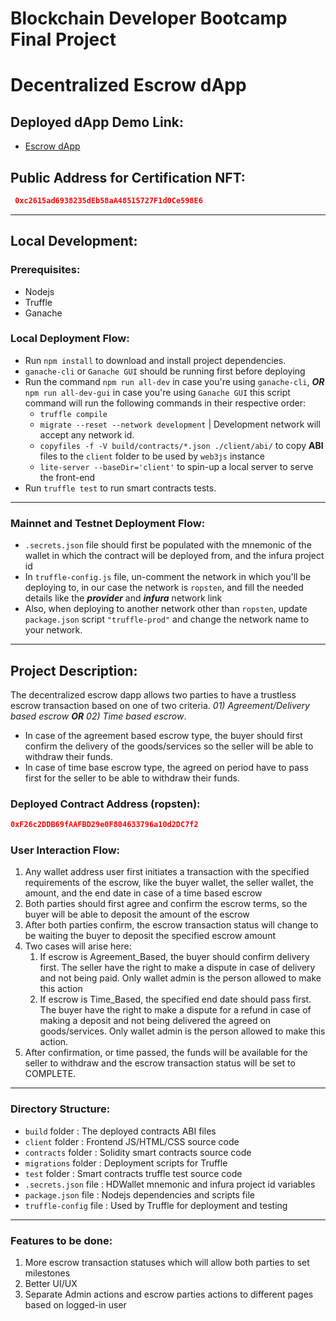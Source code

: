 # Blockchain Developer Bootcamp Final Project

# Decentralized Escrow dApp


## Deployed dApp Demo Link:
* [Escrow dApp](https://escrowdapp.vercel.app/)  


## Public Address for Certification NFT:
```json
 0xc2615ad6938235dEb58aA48515727F1d0Ce598E6 
 ```

--- 

## Local Development:

### Prerequisites: 
* Nodejs
* Truffle
* Ganache

### Local Deployment Flow: 

*   Run ```npm install``` to download and install project dependencies.
*   ```ganache-cli``` or ```Ganache GUI``` should be running first before deploying
*   Run the command ```npm run all-dev``` in case you're using ```ganache-cli```, ***OR***  ```npm run all-dev-gui``` in case you're using ```Ganache GUI``` this script command will run the following commands in their respective order:
       * ```truffle compile```
       * ```migrate --reset --network development``` | Development network will accept any network id.
       * ```copyfiles -f -V build/contracts/*.json ./client/abi/``` to copy **ABI** files to the ```client``` folder to be used by `web3js` instance
       * ```lite-server --baseDir='client'``` to spin-up a local server to serve the front-end
* Run ```truffle test``` to run smart contracts tests.
---
### Mainnet and Testnet Deployment Flow: 

* ```.secrets.json``` file should first be populated with the mnemonic of the wallet in which the contract will be deployed from, and the infura project id
* In ```truffle-config.js``` file, un-comment the network in which you'll be deploying to, in our case the network is `ropsten`, and fill the needed details like the ***provider*** and ***infura*** network link
* Also, when deploying to another network other than `ropsten`, update `package.json` script `"truffle-prod"` and change the network name to your network.

---
## Project Description: 
The decentralized escrow dapp allows two parties to have a trustless escrow transaction based on one of two criteria. *01) Agreement/Delivery based escrow* ***OR*** *02) Time based escrow*. 
- In case of the agreement based escrow type, the buyer should first confirm the delivery of the goods/services so the seller will be able to withdraw their funds.
- In case of time base escrow type, the agreed on period have to pass first for the seller to be able to withdraw their funds.
  
### Deployed Contract Address (ropsten):
```json
0xF26c2DDB69fAAFBD29e0F804633796a10d2DC7f2
```

### User Interaction Flow: 

1. Any wallet address user first initiates a transaction with the specified requirements of the escrow, like the buyer wallet, the seller wallet, the amount, and the end date in case of a time based escrow
2. Both parties should first agree and confirm the escrow terms, so the buyer will be able to deposit the amount of the escrow
3. After both parties confirm, the escrow transaction status will change to be waiting the buyer to deposit the specified escrow amount
4. Two cases will arise here:
   1. If escrow is Agreement_Based, the buyer should confirm delivery first. The seller have the right to make a dispute in case of delivery and not being paid. Only wallet admin is the person allowed to make this action
   2. If escrow is Time_Based, the specified end date should pass first. The buyer have the right to make a dispute for a refund in case of making a deposit and not being delivered the agreed on goods/services. Only wallet admin is the person allowed to make this action.
5. After confirmation, or time passed, the funds will be available for the seller to withdraw and the escrow transaction status will be set to COMPLETE.

---
### Directory Structure:
* `build` folder : The deployed contracts ABI files
* `client` folder : Frontend JS/HTML/CSS source code 
* `contracts` folder : Solidity smart contracts source code
* `migrations` folder : Deployment scripts for Truffle
* `test` folder : Smart contracts truffle test source code
* `.secrets.json` file : HDWallet mnemonic and infura project id variables
* `package.json` file : Nodejs dependencies and scripts file
* `truffle-config` file : Used by Truffle for deployment and testing

---

### Features to be done:
1. More escrow transaction statuses which will allow both parties to set milestones
2. Better UI/UX
3. Separate Admin actions and escrow parties actions to different pages based on logged-in user
